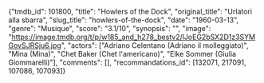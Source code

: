 {"tmdb_id": 101800, "title": "Howlers of the Dock", "original_title": "Urlatori alla sbarra", "slug_title": "howlers-of-the-dock", "date": "1960-03-13", "genre": "Musique", "score": "3.1/10", "synopsis": "", "image": "https://image.tmdb.org/t/p/w185_and_h278_bestv2/lJoEG2bSX2D1z3SYMGovSJRSju6.jpg", "actors": ["Adriano Celentano (Adriano il molleggiato)", "Mina (Mina)", "Chet Baker (Chet l'americano)", "Elke Sommer (Giulia Giommarelli)"], "comments": [], "recommandations_id": [132071, 217091, 107086, 107093]}